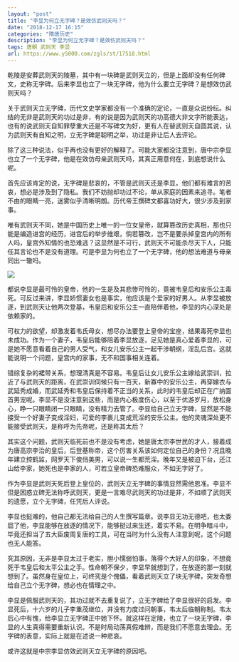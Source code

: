 ```yaml
---
layout: "post"
title: "李显为何立无字碑？是效仿武则天吗？"
date: "2018-12-17 16:15"
categories: "隋唐历史"
description: "李显为何立无字碑？是效仿武则天吗？"
tags: 唐朝 武则天 李显
url: https://www.y5000.com/zgls/st/17518.html
---
```






乾陵是安葬武则天的陵墓，其中有一块碑是武则天立的，但是上面却没有任何碑文，史称无字碑。后来李显也立了一块无字碑，他为什么要立无字碑？是想效仿武则天吗？

关于武则天立无字碑，历代文史学家都没有一个准确的定论，一直是众说纷纭。纠结的无非是武则天的功过是非，有的说是因为武则天的功高德大非文字所能表达，也有的说武则天自知罪孽重大还是不写碑文为好，更有人在替武则天自圆其说，认为武则天有自知之明，立无字碑是聪明之举，功过是非让后人去评论。

除了这三种说法，似乎再也没有更好的解释了。可能大家都没注意到，唐中宗李显也立了一个无字碑，他是在效仿母亲武则天吗，其真正用意何在，到底想说什么呢。

首先应该肯定的说，无字碑是悲哀的，不管是武则天还是李显，他们都有难言的苦衷，想必是涉及到了隐私。我们不妨抛却功过不论，单从家庭的因素来追寻。笔者不由的眼睛一亮，迷雾似乎清晰明朗。历代帝王撰碑文都喜功好大，很少涉及到家事。

唯有武则天不同，她是中国历史上唯一的一位女皇帝，就算篡改历史真相，那也只能是编造进宫的经历，进宫后的举步维艰，倘若篡改，岂不是要杀掉皇宫内的所有人吗，皇宫外知情的也恐难逃？这显然是不可行，武则天不可能杀尽天下人，只能任其言论也不是没有道理。可是李显为何也立了一个无字碑，他的想法难道与母亲同出一辙吗。

![](https://img.y5000.com/uploads/allimg/170320/1626301305-0.jpg)

都说李显是最可怜的皇帝，他的一生是及其悲惨可怜的，竟被韦皇后和安乐公主毒死。可反过来讲，李显娇惯妻女也是事实，他应该是个爱家的好男人。从李显被放逐，到武则天让他两次登基，韦皇后和安乐公主一直陪伴着他，李显的内心深处是依赖家的。

可权力的欲望，却激发着韦氏母女，想尽办法要登上皇帝的宝座，结果毒死李显也未成功。作为一个妻子，韦皇后能够陪着李显放逐，足见她是真心爱着李显的，可是她不愿意看着自己的男人受气，和女儿安乐公主一起干涉朝纲，淫乱后宫。这就能说明一个问题，皇宫内的家事，无不和国事相关连着。

错综复杂的裙带关系，想理清真是不容易。韦皇后让女儿安乐公主嫁给武崇训，拉近了与武则天的距离，在武崇训伺候只有一百天，新寡中的安乐公主，再穿嫁衣与武延秀成婚，而武延秀和韦皇后保持着不正当的关系，此时的韦皇后却正在广纳面首男宠呢。李显不是没注意到这些，而是内心极度伤心，以至于优游岁月，放松身心，睁一只眼睛闭一只眼睛，没有精力去管了。李显给自己立无字碑，显然是不能接受一个好妻子变成淫妇，可爱的李裹儿变成荒淫的安乐公主。他的灵魂深处更不能接受武则天，是称呼为先帝呢，还是称其太后？

其实这个问题，武则天临死前也不是没有考虑，她是唐太宗李世民的才人，接着成为唐高宗李治的皇后，后登基称帝，这个厉害关系该如何定位自己的身份？况且晚年建立控鹤监，网罗天下俊俏美男，可以说一生都荒淫。晚年又是被迫下台，还江山给李家，她死也是李家的人，可若立皇帝碑恐难服众，不如无字好了。

作为李显是武则天死后登上皇位的，武则天立无字碑的事情显然需他恩准。李显不但是困惑立碑无法称呼武则天，更是一言难尽武则天的功过是非，不如顺了武则天的遗愿，立个无字碑，任凭后人评说。

李显也挺难的，他自己都无法给自己的人生撰写篇章。说李显无功无德吧，也太委屈了他，李显能够在放逐的情况下，能够挺过来生还，着实不易。在明争暗斗中，毕竟还担当了五大臣废周复唐的工具，可在当时为什么没有人注意到呢，这个问题也无人能答。

究其原因，无非是李显太过于老实，胆小懦弱怕事，落得个大好人的印象，不想竟死于韦皇后和太平公主之手。性命朝不保夕，李显早就想到了，在放逐的那一刻就想到了。虽然身在皇位上，可终究是个傀儡，看着武则天立了块无字碑，突发奇想给自己立个无字碑，想必也在情理之中。

李显是佩服武则天的，其功过就不去重复说了，立无字碑给了李显很好的启发。李显死后，十六岁的儿子李重茂继位，并没有力度过问朝事，韦太后临朝称制。韦太后心中有愧，给李显立无字碑正中她下怀。就这样在定陵，也立了一块无字碑，李显的人生真得需要重新认识。不是时局动荡真假难辨，而是我们不愿意去理会。无字碑的表意，实际上就是在述说一种悲哀。

或许这就是中宗李显仿效武则天立无字碑的原因吧。
